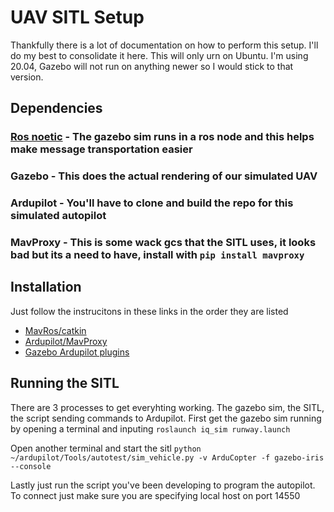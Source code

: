 # UAV SITL Setup

Thankfully there is a lot of documentation on how to perform this setup. I'll do my best to consolidate it here. This will only urn on Ubuntu.
I'm using 20.04, Gazebo will not run on anything newer so I would stick to that version.

## Dependencies
  
  ### [Ros noetic](http://wiki.ros.org/noetic/Installation/Ubuntu) - The gazebo sim runs in a ros node and this helps make message transportation easier
  
  ### Gazebo - This does the actual rendering of our simulated UAV
  
  ### Ardupilot - You'll have to clone and build the repo for this simulated autopilot
  
  ### MavProxy - This is some wack gcs that the SITL uses, it looks bad but its a need to have, install with `pip install mavproxy`
  
  
 ## Installation
 
  Just follow the instrucitons in these links in the order they are listed
  
  - [MavRos/catkin](https://github.com/Intelligent-Quads/iq_tutorials/blob/master/docs/installing_ros_20_04.md)
  - [Ardupilot/MavProxy](https://github.com/Intelligent-Quads/iq_tutorials/blob/master/docs/Installing_Ardupilot_20_04.md)
  - [Gazebo Ardupilot plugins](https://github.com/Intelligent-Quads/iq_tutorials/blob/master/docs/installing_gazebo_arduplugin.md)
  
 ## Running the SITL
 
 There are 3 processes to get everyhting working. The gazebo sim, the SITL, the script sending commands to Ardupilot. First get the gazebo sim running by opening a terminal and inputing
 ``roslaunch iq_sim runway.launch``
 
Open another terminal and start the sitl
``python ~/ardupilot/Tools/autotest/sim_vehicle.py -v ArduCopter -f gazebo-iris --console``

Lastly just run the script you've been developing to program the autopilot. To connect just make sure you are specifying local host on port 14550
